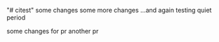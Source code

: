 "# citest" 
some changes
some more changes
...and again
testing quiet period


some changes for pr
another pr